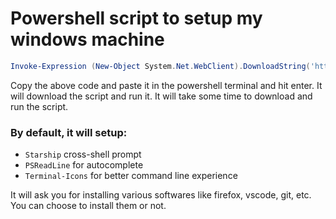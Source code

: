 # Powershell script to setup my windows machine

```powershell
Invoke-Expression (New-Object System.Net.WebClient).DownloadString('https://raw.githubusercontent.com/uditkumar01/init_setup/main/run.ps1')
```

Copy the above code and paste it in the powershell terminal and hit enter. It will download the script and run it. It will take some time to download and run the script.

### By default, it will setup:

- `Starship` cross-shell prompt
- `PSReadLine` for autocomplete
- `Terminal-Icons` for better command line experience

It will ask you for installing various softwares like firefox, vscode, git, etc. You can choose to install them or not.
